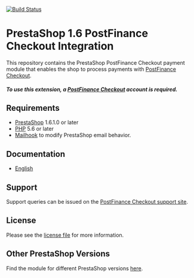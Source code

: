 [![Build Status](https://travis-ci.org/pfpayments/prestashop-1.6.svg?branch=master)](https://travis-ci.org/pfpayments/prestashop-1.6)

# PrestaShop 1.6 PostFinance Checkout Integration
This repository contains the PrestaShop PostFinance Checkout payment module that enables the shop to process payments with [PostFinance Checkout](https://www.postfinance.ch/checkout).

##### To use this extension, a [PostFinance Checkout](https://www.postfinance.ch/checkout) account is required.

## Requirements

* [PrestaShop](https://www.prestashop.com/) 1.6.1.0 or later
* [PHP](http://php.net/) 5.6 or later
* [Mailhook](https://github.com/wallee-payment/prestashop-mailhook/releases) to modify PrestaShop email behavior.

## Documentation

* [English](https://plugin-documentation.postfinance-checkout.ch/pfpayments/prestashop-1.6/1.2.3/docs/en/documentation.html)

## Support

Support queries can be issued on the [PostFinance Checkout support site](https://www.postfinance.ch/en/business/support/written-contact/contact-form.html).

## License

Please see the [license file](https://github.com/pfpayments/prestashop-1.6/blob/1.2.3/LICENSE) for more information.

## Other PrestaShop Versions

Find the module for different PrestaShop versions [here](../../../prestashop).
